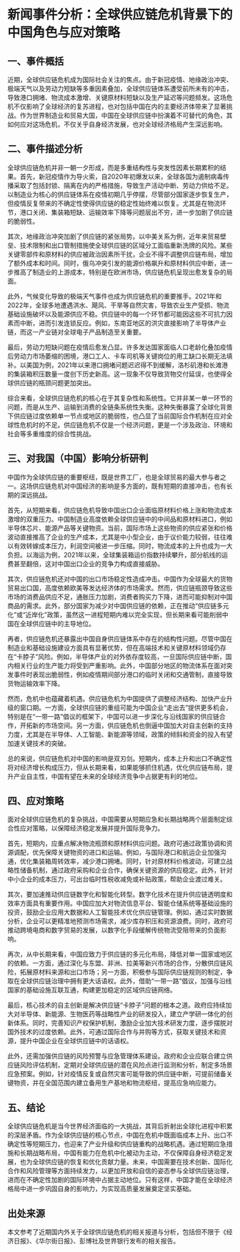 # 新闻事件分析：全球供应链危机背景下的中国角色与应对策略

## 一、事件概括

  近期，全球供应链危机成为国际社会关注的焦点。由于新冠疫情、地缘政治冲突、极端天气以及劳动力短缺等多重因素叠加，全球供应链体系遭受前所未有的冲击，导致港口拥堵、物流成本激增、关键原材料短缺以及生产延迟等问题频发。这场危机不仅影响了全球经济的复苏进程，也对包括中国在内的主要经济体带来了显著挑战。作为世界制造业和贸易大国，中国在全球供应链中扮演着不可替代的角色，其如何应对这场危机，不仅关乎自身经济发展，也对全球经济格局产生深远影响。

## 二、事件描述分析

  全球供应链危机并非一朝一夕形成，而是多重结构性与突发性因素长期累积的结果。首先，新冠疫情作为导火索，自2020年初爆发以来，全球各国为遏制病毒传播采取了包括封锁、隔离在内的严格措施，导致生产活动中断、劳动力供给不足。以制造业为核心的供应链体系在疫情初期几乎停摆，尽管部分国家逐步恢复生产，但疫情反复带来的不确定性使得供应链的稳定性始终难以恢复。尤其是在物流环节，港口关闭、集装箱短缺、运输效率下降等问题层出不穷，进一步加剧了供应链的脆弱性。

  其次，地缘政治冲突加剧了供应链的紧张局势。以中美关系为例，近年来贸易壁垒、技术限制和出口管制措施使全球供应链的区域分工面临重新洗牌的风险。某些关键零部件和原材料的供应被政治因素所干扰，企业不得不调整供应链布局，增加了额外成本和时间。同时，俄乌冲突引发的能源价格飙升和原材料供应中断，进一步推高了制造业的上游成本，特别是在欧洲市场，供应链危机呈现出愈发复杂的局面。

  此外，气候变化导致的极端天气事件也成为供应链危机的重要推手。2021年和2022年，全球多地遭遇洪水、飓风、干旱等自然灾害，导致农业生产受损、物流基础设施破坏以及能源供应不稳。供应链中的每一个环节都可能因这些不可抗力因素而中断，进而引发连锁反应。例如，东南亚地区的洪灾直接影响了半导体产业链，而这一产业链对全球电子产品制造至关重要。

  最后，劳动力短缺问题在疫情后愈发凸显。许多发达国家面临人口老龄化叠加疫情后劳动力市场萎缩的困境，港口工人、卡车司机等关键岗位的用工缺口长期无法填补。以美国为例，2021年以来港口拥堵问题迟迟得不到缓解，洛杉矶港和长滩港的集装箱积压数量一度创下历史新高。这一现象不仅导致货物交付延误，也使得全球供应链的瓶颈问题更加突出。

  综合来看，全球供应链危机的核心在于其复杂性和系统性。它并非某一单一环节的问题，而是从生产、运输到消费的全链条系统性失衡。这种失衡暴露了全球化背景下供应链过度依赖单一节点或地区的脆弱性，也凸显了当前国际合作机制在应对全球性危机时的不足。供应链危机不仅是一个经济问题，更是一个涉及政治、环境和社会等多重维度的综合性挑战。

## 三、对我国（中国）影响分析研判

  中国作为全球供应链的重要枢纽，既是世界工厂，也是全球贸易的最大参与者之一。这场供应链危机对中国经济的影响是多方面的，既有短期的直接冲击，也有长期的深远挑战。

  首先，从短期来看，供应链危机导致中国出口企业面临原材料价格上涨和物流成本激增的双重压力。中国制造业高度依赖全球供应链中的中间品和原材料进口，例如半导体芯片、能源产品等关键物资。当前，国际市场上这些物资的供应紧张和价格波动直接推高了企业的生产成本，尤其是中小型企业，由于议价能力较弱，往往难以有效转嫁成本压力，利润空间被进一步压缩。同时，物流成本的上升也成为一大负担。以海运为例，2021年以来，全球集装箱运价指数持续攀升，部分航线的运费甚至翻倍，这对中国出口企业的竞争力构成直接威胁。

  其次，供应链危机还对中国的出口市场稳定性造成冲击。中国作为全球最大的货物贸易出口国，高度依赖欧美等发达经济体的市场需求。然而，供应链瓶颈导致这些市场的消费品供应不足，通胀压力加剧，消费者购买力下降，进而可能抑制对中国商品的需求。此外，部分国家为减少对中国供应链的依赖，正在推动“供应链多元化”或“近岸化”政策，虽然这一进程短期内难以完全实现，但长期来看可能削弱中国在全球供应链中的主导地位。

  再者，供应链危机还暴露出中国自身供应链体系中存在的结构性问题。尽管中国在制造业和基础设施建设方面具有显著优势，但在高端技术和关键原材料领域仍存在“卡脖子”风险。例如，半导体产业的对外依存度较高，一旦国际供应链中断，国内相关行业的生产能力将受到严重影响。此外，中国部分地区的物流体系在面对突发事件时表现出脆弱性，例如疫情期间部分港口的临时关闭和交通管制，直接导致货物运输效率下降。

  然而，危机中也蕴藏着机遇。供应链危机为中国提供了调整经济结构、加快产业升级的窗口期。一方面，全球供应链的重组可能为中国企业“走出去”提供更多机会，特别是在“一带一路”倡议的框架下，中国可以进一步深化与沿线国家的供应链合作，开拓新的市场空间。另一方面，供应链危机也倒逼中国加大对自主创新的支持力度，尤其是在半导体、人工智能、新能源等领域，政策的倾斜和资金的投入有望加速关键技术的突破。

  总的来说，供应链危机对中国的影响是双刃剑。短期内，成本上升和出口不确定性将对经济增长构成压力，但从长期来看，如果能够抓住机遇，优化供应链布局，提升产业自主性，中国有望在未来的全球经济竞争中占据更有利的地位。

## 四、应对策略

  面对全球供应链危机的复杂挑战，中国需要从短期应急和长期战略两个层面制定综合性应对策略，以保障经济稳定发展并提升国际竞争力。

  首先，短期内，应重点解决物流瓶颈和原材料供应问题。政府可通过政策协调和资源调配，优先保障关键物资的进口和运输。例如，与国际港口和航运企业加强沟通，优化集装箱周转效率，减少港口拥堵。同时，针对原材料价格波动，可建立战略性储备机制，通过政府采购和企业合作，确保关键资源的供应稳定。此外，针对中小企业的成本压力，可出台临时性税收减免或补贴政策，帮助企业渡过难关。

  其次，要加速推动供应链数字化和智能化转型。数字化技术在提升供应链透明度和效率方面具有重要作用。中国应加大对物流信息平台、智能仓储系统等基础设施的投资，鼓励企业应用大数据和人工智能技术优化供应链管理。例如，通过实时数据分析，企业可以更精准地预测市场需求，减少库存积压和资源浪费。同时，政府可推动跨境电商和数字贸易的发展，以数字化手段缓解传统物流受阻带来的负面影响。

  再次，从中长期来看，中国应致力于供应链的多元化布局，降低对单一国家或地区的依赖。一方面，通过深化与东盟、非洲、拉美等新兴市场的合作，分散供应链风险，拓展原材料来源和出口市场；另一方面，积极参与国际供应链规则的制定，争取在全球供应链治理中拥有更大话语权。此外，借助“一带一路”倡议，加强与沿线国家的基础设施互联互通，构建更加稳定的区域供应链网络。

  最后，核心技术的自主创新是解决供应链“卡脖子”问题的根本之道。政府应持续加大对半导体、新能源、生物医药等战略性产业的研发投入，建立产学研一体化的创新体系。同时，完善知识产权保护机制，激励企业加大技术研发力度，逐步摆脱对国外技术的过度依赖。此外，可通过国际合作与并购等方式，获取关键技术和资源，提升中国企业在全球供应链中的话语权。

  此外，还需加强供应链的风险预警与应急管理体系建设。政府和企业应联合建立供应链风险评估机制，定期对全球供应链的潜在风险点进行监测和分析，制定多场景应急预案。例如，针对疫情反复或自然灾害可能导致的供应链中断，可提前储备关键物资，并在全国范围内建立备用生产基地和物流枢纽，提高应急响应能力。

## 五、结论

  全球供应链危机是当今世界经济面临的一大挑战，其背后折射出全球化进程中积累的深层矛盾。作为全球供应链的核心节点，中国在危机中既面临成本上升、出口不确定性等短期压力，也迎来了产业升级和供应链重构的战略机遇。通过短期应急措施和长期战略布局，中国有能力在危机中化被动为主动，不仅保障自身经济稳定发展，也为全球供应链的恢复和优化贡献力量。未来，中国需要在技术创新、国际化合作和风险管理等方面持续发力，以更加开放和自信的姿态参与全球供应链治理，进而在不确定性加剧的国际环境中占据主动地位。只有这样，中国才能在全球经济格局中进一步巩固自身的影响力，为实现高质量发展奠定坚实基础。

## 出处来源

  本文参考了近期国内外关于全球供应链危机的相关报道与分析，包括但不限于《经济日报》、《华尔街日报》、彭博社及世界银行发布的相关报告。